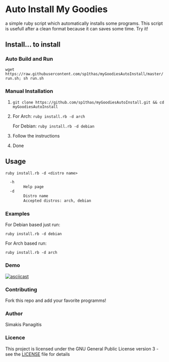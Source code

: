 # Auto Install My Goodies
a simple ruby script which automatically installs some programs. This script is usefull after a clean format because it can saves some time. Try it!

## Install... to install

### Auto Build and Run

`wget https://raw.githubusercontent.com/sp1thas/myGoodiesAutoInstall/master/run.sh; sh run.sh`

### Manual Installation
1. `git clone https://github.com/sp1thas/myGoodiesAutoInstall.git && cd myGoodiesAutoInstall`
2. For Arch: `ruby install.rb -d arch`

	For Debian: `ruby install.rb -d debian`
3. Follow the instructions
4. Done

## Usage
`ruby install.rb -d <distro name>`
```bash
  -h
        Help page
  -d
        Distro name
        Accepted distros: arch, debian
```
### Examples
For Debian based just run:

`ruby install.rb -d debian`

For Arch based run:

`ruby install.rb -d arch`

### Demo
[![asciicast](https://asciinema.org/a/15sgx0vb21bxi75teefl6itho.png)](https://asciinema.org/a/15sgx0vb21bxi75teefl6itho)

### Contributing
Fork this repo and add your favorite programms!

### Author
Simakis Panagitis

### Licence
This project is licensed under the GNU General Public License version 3 - see the [LICENSE](LICENCE) file for details

